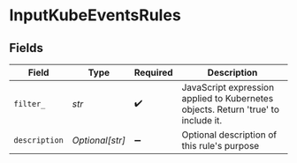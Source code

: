 # InputKubeEventsRules


## Fields

| Field                                                                             | Type                                                                              | Required                                                                          | Description                                                                       |
| --------------------------------------------------------------------------------- | --------------------------------------------------------------------------------- | --------------------------------------------------------------------------------- | --------------------------------------------------------------------------------- |
| `filter_`                                                                         | *str*                                                                             | :heavy_check_mark:                                                                | JavaScript expression applied to Kubernetes objects. Return 'true' to include it. |
| `description`                                                                     | *Optional[str]*                                                                   | :heavy_minus_sign:                                                                | Optional description of this rule's purpose                                       |
